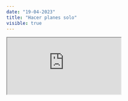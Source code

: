```yaml
---
date: "19-04-2023"
title: "Hacer planes solo"
visible: true
---
```

<iframe src="https://www.youtube.com/embed/8jlV8Gu5Bx8" allowfullscreen></iframe>
